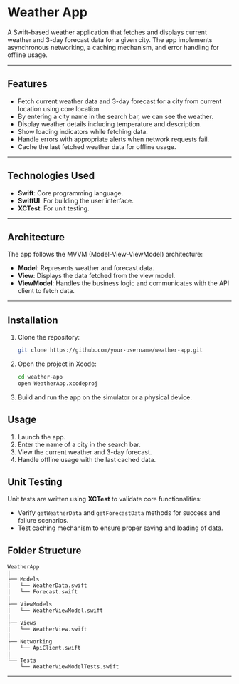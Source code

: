 
# Weather App

A Swift-based weather application that fetches and displays current weather and 3-day forecast data for a given city. The app implements asynchronous networking, a caching mechanism, and error handling for offline usage.

---

## Features

- Fetch current weather data and 3-day forecast for a city from current location using core location
- By entering a city name in the search bar, we can see the weather. 
- Display weather details including temperature and description.
- Show loading indicators while fetching data.
- Handle errors with appropriate alerts when network requests fail.
- Cache the last fetched weather data for offline usage.

---

## Technologies Used

- **Swift**: Core programming language.
- **SwiftUI**: For building the user interface.
- **XCTest**: For unit testing.

---

## Architecture

The app follows the MVVM (Model-View-ViewModel) architecture:

- **Model**: Represents weather and forecast data.
- **View**: Displays the data fetched from the view model.
- **ViewModel**: Handles the business logic and communicates with the API client to fetch data.

---

## Installation

1. Clone the repository:
   ```bash
   git clone https://github.com/your-username/weather-app.git
   ```

2. Open the project in Xcode:
   ```bash
   cd weather-app
   open WeatherApp.xcodeproj
   ```

3. Build and run the app on the simulator or a physical device.

## Usage

1. Launch the app.
2. Enter the name of a city in the search bar.
3. View the current weather and 3-day forecast.
4. Handle offline usage with the last cached data.





## Unit Testing

Unit tests are written using **XCTest** to validate core functionalities:

- Verify `getWeatherData` and `getForecastData` methods for success and failure scenarios.
- Test caching mechanism to ensure proper saving and loading of data.


## Folder Structure

```
WeatherApp
|
├── Models
|   └── WeatherData.swift
|   └── Forecast.swift
|
├── ViewModels
|   └── WeatherViewModel.swift
|
├── Views
|   └── WeatherView.swift
|
├── Networking
|   └── ApiClient.swift
|
└── Tests
    └── WeatherViewModelTests.swift
```

---

